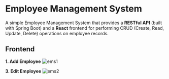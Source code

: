 # Employee Management System

A simple Employee Management System that provides a **RESTful API** (built with Spring Boot) and a **React** frontend for performing CRUD (Create, Read, Update, Delete) operations on employee records.

## Frontend
**1. Add Employee**
![ems1](https://github.com/user-attachments/assets/b6683528-24c8-49a5-b32f-66ee0aacc830)



**3. Edit Employee**
![ems2](https://github.com/user-attachments/assets/73a757ea-12ea-4908-aefa-32d025132e44)
